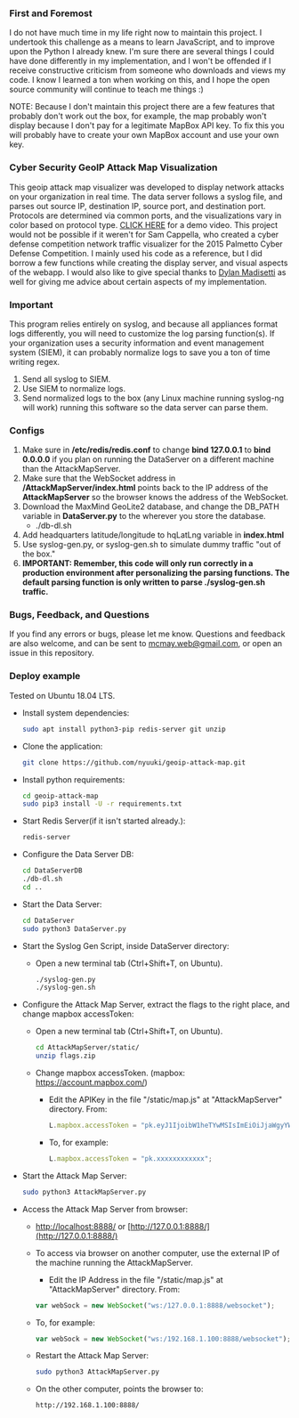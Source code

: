 ### First and Foremost
I do not have much time in my life right now to maintain this project. I undertook this challenge as a means to learn JavaScript, and to improve upon the Python I already knew. I'm sure there are several things I could have done differently in my implementation, and I won't be offended if I receive constructive criticism from someone who downloads and views my code. I know I learned a ton when working on this, and I hope the open source community will continue to teach me things :)

NOTE: Because I don't maintain this project there are a few features that probably don't work out the box, for example, the map probably won't display because I don't pay for a legitimate MapBox API key. To fix this you will probably have to create your own MapBox account and use your own key.

### Cyber Security GeoIP Attack Map Visualization
This geoip attack map visualizer was developed to display network attacks on your organization in real time. The data server follows a syslog file, and parses out source IP, destination IP, source port, and destination port. Protocols are determined via common ports, and the visualizations vary in color based on protocol type. [CLICK HERE](https://www.youtube.com/watch?v=zTvLJjTzJnU) for a demo video. This project would not be possible if it weren't for Sam Cappella, who created a cyber defense competition network traffic visualizer for the 2015 Palmetto Cyber Defense Competition. I mainly used his code as a reference, but I did borrow a few functions while creating the display server, and visual aspects of the webapp. I would also like to give special thanks to [Dylan Madisetti](http://www.dylanmadisetti.com/) as well for giving me advice about certain aspects of my implementation.

### Important
This program relies entirely on syslog, and because all appliances format logs differently, you will need to customize the log parsing function(s). If your organization uses a security information and event management system (SIEM), it can probably normalize logs to save you a ton of time writing regex.
1. Send all syslog to SIEM.
2. Use SIEM to normalize logs.
3. Send normalized logs to the box (any Linux machine running syslog-ng will work) running this software so the data server can parse them.

### Configs 
1. Make sure in **/etc/redis/redis.conf** to change **bind 127.0.0.1** to **bind 0.0.0.0** if you plan on running the DataServer on a different machine than the AttackMapServer.
2. Make sure that the WebSocket address in **/AttackMapServer/index.html** points back to the IP address of the **AttackMapServer** so the browser knows the address of the WebSocket.
3. Download the MaxMind GeoLite2 database, and change the DB_PATH variable in **DataServer.py** to the wherever you store the database.
    * ./db-dl.sh
4. Add headquarters latitude/longitude to hqLatLng variable in **index.html**
5. Use syslog-gen.py, or syslog-gen.sh to simulate dummy traffic "out of the box."
6. **IMPORTANT: Remember, this code will only run correctly in a production environment after personalizing the parsing functions. The default parsing function is only written to parse ./syslog-gen.sh traffic.**

### Bugs, Feedback, and Questions
If you find any errors or bugs, please let me know. Questions and feedback are also welcome, and can be sent to mcmay.web@gmail.com, or open an issue in this repository.


### Deploy example
Tested on Ubuntu 18.04 LTS.

* Install system dependencies:

  ```sh
  sudo apt install python3-pip redis-server git unzip
  ```

* Clone the application:

  ```sh
  git clone https://github.com/nyuuki/geoip-attack-map.git
  ```

* Install python requirements:

  ```sh
  cd geoip-attack-map
  sudo pip3 install -U -r requirements.txt
  ```
  
* Start Redis Server(if it isn't started already.):

  ```sh
  redis-server
  ```
* Configure the Data Server DB:
  
    ```sh
  cd DataServerDB
  ./db-dl.sh
  cd ..
  ```
* Start the Data Server:

    ```sh
  cd DataServer
  sudo python3 DataServer.py
  ```
  
* Start the Syslog Gen Script, inside DataServer directory:

  * Open a new terminal tab (Ctrl+Shift+T, on Ubuntu).
  
    ```sh
    ./syslog-gen.py
    ./syslog-gen.sh
    ```

* Configure the Attack Map Server, extract the flags to the right place, and change mapbox accessToken:

  * Open a new terminal tab (Ctrl+Shift+T, on Ubuntu).
  
    ```sh
    cd AttackMapServer/static/
    unzip flags.zip
    ``` 

  * Change mapbox accessToken. (mapbox: https://account.mapbox.com/)

    * Edit the APIKey in the file "/static/map.js" at "AttackMapServer" directory. From:
      
      ```javascript
      L.mapbox.accessToken = "pk.eyJ1IjoibW1heTYwMSIsImEiOiJjaWgyYWU3NWQweWx2d3ltMDl4eGk5eWY1In0.9YoOkALPP7zaoim34ZITxw";
      ```
    * To, for example: 
      
      ```javascript
      L.mapbox.accessToken = "pk.xxxxxxxxxxxx";
      ```

* Start the Attack Map Server:
  
    ```sh
    sudo python3 AttackMapServer.py
    ```
 
* Access the Attack Map Server from browser:

    * [http://localhost:8888/](http://localhost:8888/) or [http://127.0.0.1:8888/](http://127.0.0.1:8888/)

    * To access via browser on another computer, use the external IP of the machine running the AttackMapServer.
    
      * Edit the IP Address in the file "/static/map.js" at "AttackMapServer" directory. From:
      
       ```javascript
       var webSock = new WebSocket("ws:/127.0.0.1:8888/websocket");
       ```
     * To, for example: 
     
       ```javascript
       var webSock = new WebSocket("ws:/192.168.1.100:8888/websocket");
       ```
     * Restart the Attack Map Server:
     
       ```sh
       sudo python3 AttackMapServer.py
       ```
     * On the other computer, points the browser to:
     
       ```sh
       http://192.168.1.100:8888/
       ```
